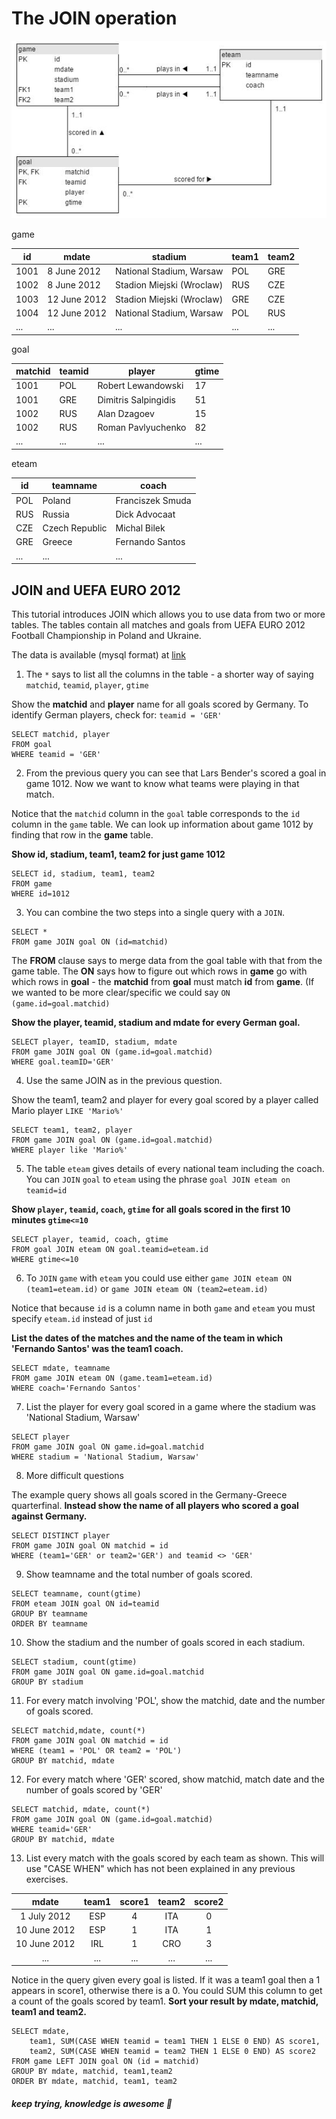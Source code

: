 # The JOIN operation

![ERD of games](images/05_join.jpg "05_Diagram")

game

|id | mdate | stadium | team1 | team2|
|--|--|--|--|--|
|1001 | 8 June 2012 | National Stadium, Warsaw | POL | GRE|
|1002 | 8 June 2012 | Stadion Miejski (Wroclaw) | RUS | CZE|
|1003 | 12 June 2012 | Stadion Miejski (Wroclaw) | GRE | CZE|
|1004 | 12 June 2012 | National Stadium, Warsaw | POL | RUS|
|...|...|...|...|...|

goal

|matchid | teamid | player | gtime|
|--|--|--|--|
|1001 | POL | Robert Lewandowski | 17|
|1001 | GRE | Dimitris Salpingidis | 51|
|1002 | RUS | Alan Dzagoev | 15|
|1002 | RUS | Roman Pavlyuchenko | 82|
|...|...|...|...|

eteam

|id | teamname | coach|
|--|--|--|
|POL | Poland | Franciszek Smuda|
|RUS | Russia | Dick Advocaat|
|CZE | Czech Republic | Michal Bilek|
|GRE | Greece | Fernando Santos|
|...|...|...|

## JOIN and UEFA EURO 2012

This tutorial introduces JOIN which allows you to use data from two or more tables. The tables contain all matches and goals from UEFA EURO 2012 Football Championship in Poland and Ukraine.

The data is available (mysql format) at [link](http://sqlzoo.net/euro2012.sql)


1. The `*` says to list all the columns in the table - a shorter way of saying `matchid`, `teamid`, `player`, `gtime`

Show the **matchid** and **player** name for all goals scored by Germany. To identify German players, check for: `teamid = 'GER'`

```
SELECT matchid, player 
FROM goal 
WHERE teamid = 'GER'
```

2. From the previous query you can see that Lars Bender's scored a goal in game 1012. Now we want to know what teams were playing in that match.

Notice that the `matchid` column in the `goal` table corresponds to the `id` column in the `game` table. We can look up information about game 1012 by finding that row in the **game** table.

**Show id, stadium, team1, team2 for just game 1012**

```
SELECT id, stadium, team1, team2
FROM game 
WHERE id=1012
```

3. You can combine the two steps into a single query with a `JOIN`.

```
SELECT *
FROM game JOIN goal ON (id=matchid)
```

The **FROM** clause says to merge data from the goal table with that from the game table. The **ON** says how to figure out which rows in **game** go with which rows in **goal** - the **matchid** from **goal** must match **id** from **game**. (If we wanted to be more clear/specific we could say
`ON (game.id=goal.matchid)`

**Show the player, teamid, stadium and mdate for every German goal.**

```
SELECT player, teamID, stadium, mdate
FROM game JOIN goal ON (game.id=goal.matchid) 
WHERE goal.teamID='GER'
```

4. Use the same JOIN as in the previous question.

Show the team1, team2 and player for every goal scored by a player called Mario player `LIKE 'Mario%'`

```
SELECT team1, team2, player
FROM game JOIN goal ON (game.id=goal.matchid) 
WHERE player like 'Mario%'
```

5. The table `eteam` gives details of every national team including the coach. You can `JOIN` `goal` to `eteam` using the phrase `goal JOIN eteam on teamid=id`

**Show `player`, `teamid`, `coach`, `gtime` for all goals scored in the first 10 minutes `gtime<=10`**

```
SELECT player, teamid, coach, gtime  
FROM goal JOIN eteam ON goal.teamid=eteam.id
WHERE gtime<=10
```

6. To `JOIN` `game` with `eteam` you could use either `game JOIN eteam ON (team1=eteam.id)` or `game JOIN eteam ON (team2=eteam.id)`

Notice that because `id` is a column name in both `game` and `eteam` you must specify `eteam.id` instead of just `id`

**List the dates of the matches and the name of the team in which 'Fernando Santos' was the team1 coach.**

```
SELECT mdate, teamname 
FROM game JOIN eteam ON (game.team1=eteam.id) 
WHERE coach='Fernando Santos'
```

7. List the player for every goal scored in a game where the stadium was 'National Stadium, Warsaw'

```
SELECT player 
FROM game JOIN goal ON game.id=goal.matchid 
WHERE stadium = 'National Stadium, Warsaw'
```


8. More difficult questions

The example query shows all goals scored in the Germany-Greece quarterfinal.
**Instead show the name of all players who scored a goal against Germany.**

```
SELECT DISTINCT player
FROM game JOIN goal ON matchid = id 
WHERE (team1='GER' or team2='GER') and teamid <> 'GER'
```

9. Show teamname and the total number of goals scored.

```
SELECT teamname, count(gtime)
FROM eteam JOIN goal ON id=teamid
GROUP BY teamname
ORDER BY teamname
```

10. Show the stadium and the number of goals scored in each stadium.

```
SELECT stadium, count(gtime)
FROM game JOIN goal ON game.id=goal.matchid
GROUP BY stadium
```

11. For every match involving 'POL', show the matchid, date and the number of goals scored.

```
SELECT matchid,mdate, count(*)
FROM game JOIN goal ON matchid = id 
WHERE (team1 = 'POL' OR team2 = 'POL')
GROUP BY matchid, mdate
```

12. For every match where 'GER' scored, show matchid, match date and the number of goals scored by 'GER'

```
SELECT matchid, mdate, count(*)
FROM game JOIN goal ON (game.id=goal.matchid)
WHERE teamid='GER'
GROUP BY matchid, mdate 
```

13. List every match with the goals scored by each team as shown. This will use "CASE WHEN" which has not been explained in any previous exercises.

|mdate | team1 | score1 | team2 | score2|
|:--:|:--:|:--:|:--:|:--:|
|1 July 2012 | ESP | 4 | ITA | 0|
|10 June 2012 | ESP | 1 | ITA | 1|
|10 June 2012 | IRL | 1 | CRO | 3|
|...|...|...|...|...|

Notice in the query given every goal is listed. If it was a team1 goal then a 1 appears in score1, otherwise there is a 0. You could SUM this column to get a count of the goals scored by team1. **Sort your result by mdate, matchid, team1 and team2.**

```
SELECT mdate, 
    team1, SUM(CASE WHEN teamid = team1 THEN 1 ELSE 0 END) AS score1,
    team2, SUM(CASE WHEN teamid = team2 THEN 1 ELSE 0 END) AS score2 
FROM game LEFT JOIN goal ON (id = matchid)
GROUP BY mdate, matchid, team1,team2
ORDER BY mdate, matchid, team1, team2
```

##### *keep trying, knowledge is awesome*  :facepunch: